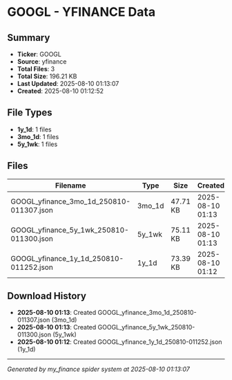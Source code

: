 # GOOGL - YFINANCE Data

## Summary
- **Ticker**: GOOGL
- **Source**: yfinance
- **Total Files**: 3
- **Total Size**: 196.21 KB
- **Last Updated**: 2025-08-10 01:13:07
- **Created**: 2025-08-10 01:12:52

## File Types
- **1y_1d**: 1 files
- **3mo_1d**: 1 files
- **5y_1wk**: 1 files

## Files

| Filename | Type | Size | Created | MD5 Hash |
|----------|------|------|---------|----------|
| GOOGL_yfinance_3mo_1d_250810-011307.json | 3mo_1d | 47.71 KB | 2025-08-10 01:13 | `c754045a...` |
| GOOGL_yfinance_5y_1wk_250810-011300.json | 5y_1wk | 75.11 KB | 2025-08-10 01:13 | `476a4485...` |
| GOOGL_yfinance_1y_1d_250810-011252.json | 1y_1d | 73.39 KB | 2025-08-10 01:12 | `e305af00...` |

## Download History

- **2025-08-10 01:13**: Created GOOGL_yfinance_3mo_1d_250810-011307.json (3mo_1d)
- **2025-08-10 01:13**: Created GOOGL_yfinance_5y_1wk_250810-011300.json (5y_1wk)
- **2025-08-10 01:12**: Created GOOGL_yfinance_1y_1d_250810-011252.json (1y_1d)

---
*Generated by my_finance spider system at 2025-08-10 01:13:07*
